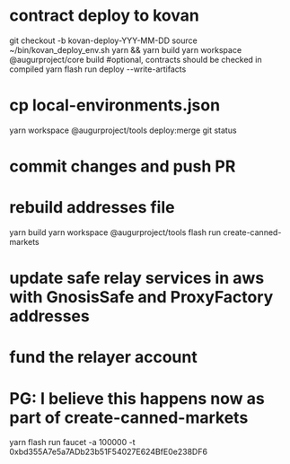 # contract deploy to kovan
git checkout -b kovan-deploy-YYY-MM-DD
source ~/bin/kovan_deploy_env.sh
yarn && yarn build
yarn workspace @augurproject/core build #optional, contracts should be checked in compiled
yarn flash run deploy --write-artifacts
# cp local-environments.json
yarn workspace @augurproject/tools deploy:merge
git status
# commit changes and push PR
# rebuild addresses file
yarn build
yarn workspace @augurproject/tools flash run create-canned-markets

# update safe relay services in aws with GnosisSafe and ProxyFactory addresses
# fund the relayer account
# PG: I believe this happens now as part of create-canned-markets
yarn flash run faucet -a 100000 -t 0xbd355A7e5a7ADb23b51F54027E624BfE0e238DF6
